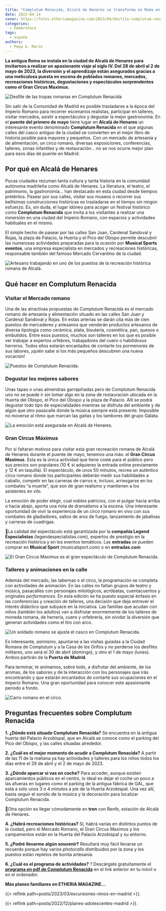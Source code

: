 ```yaml
---
title: "Complutum Renacida, Alcalá de Henares se transforma en Roma en el puente de mayo"
date: 2023-04-14
cover: https://fotos.etheriamagazine.com/2023/04/desfile-complutum-renacida-alcala.jpg
categories: 
  - hemeroteca
tags: 
  - españa
authors: 
  - Pepa G. Marín
---
```


**La antigua Roma se instala en la ciudad de Alcalá de Henares para invitarnos a 
realizar un apasionante viaje al siglo IV. Del 28 de abril al 2 de mayo de 2023, la 
diversión y el aprendizaje están asegurados gracias a una meticulosa puesta en escena de 
poblados romanos, mercados, recreaciones históricas, degustaciones y espectáculos 
sorprendentes como el Gran Circus Maximus.** 

![Desfile de las tropas romanas en Complutum Renacida](https://fotos.etheriamagazine.com/2023/04/desfile-complutum-renacida-alcala.jpg "Desfile de las tropas romanas en Complutum Renacida. © Ayto. Alcalá de Henares")

Sin salir de la Comunidad de Madrid es posible trasladarse a la época del Imperio Romano 
para recorrer escenarios realistas, participar en talleres, visitar mercados, asistir a 
espectáculos y degustar la mejor gastronomía. En el **puente del primero de mayo** tiene 
lugar en **Alcalá de Henares** un interesante evento denominado **Complutum Renacida** 
en el que algunas calles del casco antiguo de la ciudad se convierten en el mejor libro 
de historia posible para mayores y pequeños. Con un mercado de artesanía y de 
alimentación, un circo romano, diversas exposiciones, conferencias, talleres, zonas 
infantiles y de restauración... no se nos ocurre mejor plan para esos días de puente en 
Madrid. 

## Por qué en Alcalá de Henares

Pocas ciudades rezuman tanta cultura y tanta historia en la comunidad autónoma madrileña 
como Alcalá de Henares. La literatura, el teatro, el patrimonio, la gastronomía... han 
destacado en esta ciudad desde tiempos pretéritos. Pasear por sus calles, visitar sus 
museos o recorrer sus bellísimas construcciones históricas es trasladarse en el tiempo 
sin ningún esfuerzo. Es, sin duda, el lugar idóneo para acoger un festival histórico 
como **Complutum Renacida** que invita a los visitantes a realizar una inmersión en una 
ciudad del Imperio Romano, con espacios y actividades habituales en el mismo. 

El simple hecho de pasear por las calles San Juan, Cardenal Sandoval y Rojas, la plaza 
de Palacio, la Huerta y el Pico del Obispo permite descubrir las numerosas actividades 
preparadas para la ocasión por **Musical Sports eventos**, una empresa especialista en 
mercados y recreaciones históricas, responsable también del famoso Mercado Cervantino de 
la ciudad. 

![Artesano trabajando en uno de los puestos de la recreación histórica romana de Alcalá.](https://fotos.etheriamagazine.com/2023/04/mercado-romano-alcala-henares.jpg "Artesano trabajando en uno de los puestos de la recreación histórica romana de Alcalá.")

## Qué hacer en Complutum Renacida

### Visitar el Mercado romano

Una de las atractivas propuestas de Complutum Renacida es el mercado romano de artesanía 
y alimentación situado en las calles San Juan y Cardenal Sandoval y Rojas. En estas 
arterias se darán cita más de cien puestos de mercaderes y artesanos que venderán 
productos artesanos de diversa tipología como cerámica, plata, bisutería, cosmética, 
pan, quesos o embutidos. Entre esos puestos, muchos son talleres en los que es posible 
ver trabajar a expertos orfebres, trabajadores del cuero o habilidosos herreros. Todos 
ellos estarán encantados de contarte los pormenores de sus labores, ¡quién sabe si los 
más pequeños descubren una nueva vocación! 

![Puestos de Complutum Renacida.](https://fotos.etheriamagazine.com/2023/04/Complutum-Renacida-artesano.jpg "Puestos de Complutum Renacida. © Ayto. Alcalá de Henares")

### Degustar los mejores sabores

Unas tapas o unas almendras garrapiñadas pero de Complutum Renacida uno no se puede ir 
sin tomar algo en la zona de restauración ubicada en la Huerta del Obispo, el Pico del 
Obispo y la plaza de Palacio. Allí se podrá degustar todo tipo de especialidades 
mientras se disfruta del ambiente y de algún que otro pasacalle donde la música siempre 
está presente. Imposible no moverse al ritmo que marcan las gaitas y los tambores del 
grupo Gálata. 

![La emoción está asegurada en Alcalá de Henares.](https://fotos.etheriamagazine.com/2023/04/complutum-renacida-alcala.jpg "La emoción está asegurada en Alcalá de Henares.")

### Gran Circus Máximus

Por si faltaran motivos para visitar esta gran recreación romana de Alcalá de Henares 
durante el puente de mayo, tenemos una más: el **Gran Circus Maximus**. Esta es la única 
actividad que tiene coste para el público pero sus precios son populares (10 € si 
adquieres la entrada online previamente y 12 € en taquilla). El espectáculo, de unos 50 
minutos, recrea un auténtico circo romano donde los participantes deberán medir sus 
habilidades a caballo, competir en las carreras de carros e, incluso, arriesgarse en los 
combates “a muerte”, que son de gran realismo y mantienen a los asistentes en vilo. 

La emoción de poder elegir, cual nobles patricios, con el pulgar hacia arriba o hacia 
abajo, aporta una nota de dramatismo a la escena. Una interesante oportunidad de vivir 
la experiencia de un circo romano en vivo con sus combates de gladiadores, saltos de 
aros de fuego, lanzamiento de jabalinas y carreras de cuadrigas. 

📍La calidad del espectáculo está garantizada por la **compañía Legend Especialistas** 
(legendespecialistas.com), expertos de prestigio en la recreación histórica y en los 
eventos temáticos. Las **entradas** se pueden comprar en **Musical Sport** 
(musicalsport.com) o en **entradas.com** 

![El Gran Circus Maximus es el gran espectáculo de Complutum Renacida.](https://fotos.etheriamagazine.com/2023/04/gran-circus-maximus-alcala.jpg "El Gran Circus Maximus es el gran espectáculo de Complutum Renacida.")

### Talleres y animaciones en la calle  

Además del mercado, las tabernas o el circo, la programación se completa con actividades 
de animación. En las calles no faltan grupos de teatro y música, pasacalles con 
personajes mitológicos, acróbatas, cuentacuentos y originales _performances_. En esta 
edición se ha puesto especial énfasis en las conferencias y creación de talleres, una 
decisión que deja entrever el interés didáctico que subyace en la iniciativa. Las 
familias que acudan con niños (también los adultos) van a disfrutar enormemente de los 
talleres de moneda romana, de herrería, cuero y orfebrería, sin olvidar la diversión que 
generan actividades como el tiro con arco. 

![Un soldado romano se ajusta el casco en Complutum Renacida.](https://fotos.etheriamagazine.com/2023/04/Complutum-Renacida-alcala-soldado.jpg "Un soldado romano se ajusta el casco en Complutum Renacida. © Ayto. Alcalá de Henares")

Es interesante, asimismo, apuntarse a las visitas guiadas a la Ciudad Romana de 
Complutum y a la Casa de los Grifos y no perderse los desfiles militares, uno será el 30 
de abril (domingo), y otro el 1 de mayo (lunes). Ambos partirán de la **Puerta de 
Madrid**. 

Para terminar, te animamos, sobre todo, a disfrutar del ambiente, de los aromas, de los 
sabores y de la interacción con los personajes que irás encontrando y que estarán 
encantados de contarte sus ocupaciones en el Imperio Romano. Una gran oportunidad para 
conocer este apasionante periodo a fondo. 

![Carro romano en el circo.](https://fotos.etheriamagazine.com/2023/04/carro-romano-alcala-henares.jpg "Carro romano en el circo.")

## Preguntas frecuentes sobre Complutum Renacida

**1\. ¿Dónde está situado Complutum Renacida?** Se encuentra en la antigua huerta del 
Palacio Arzobispal, que en Alcalá se conoce como el parking del Pico del Obispo, y las 
calles situadas alrededor. 

**2\. ¿Cuál es el mejor momento de acudir a Complutum Renacida?** A partir de las 11 de 
la mañana ya hay actividades y talleres para los niños todos los días entre el 29 de 
abril y el 2 de mayo de 2023. 

**3\. ¿Dónde aparcar si vas en coche?** Para acceder, aunque existen aparcamientos 
públicos en el centro, lo ideal es dejar el coche un poco a las afueras en lugares como 
el parking de la antigua fábrica de GAL, que está a sólo unos 3 o 4 minutos a pie de la 
Huerta Arzobispal. Una vez allí, basta seguir el sonido de la música y la decoración 
para localizar Complutum Renacida. 

📍Otra opción es llegar cómodamente en **tren** con Renfe, estación de Alcalá de 
Henares. 

**4\. ¿Habrá recreaciones históricas?** Sí, habrá varias en distintos puntos de la 
ciudad, pero el Mercado Romano, el Gran Circus Maximus y los campamentos están en la 
Huerta del Palacio Arzobispal y su entorno. 

**5\. ¿Podré llevarme algún souvenir?** Resultará muy fácil llevarse un recuerdo porque 
hay varios _photocalls_ distribuidos por la zona y los puestos están repletos de bonita 
artesanía. 

**6\. ¿Cuál es el programa de actividades?** ? Descárgate gratuitamente el **[programa 
en pdf de Complutum 
Renacida](https://www.complutum.com/wp-content/pdf/WEB_TRIPTICO.pdf)** en el link 
anterior en tu móvil o en el ordenador. 

**Más planes familiares en ETHERIA MAGAZINE...** 

{{< reflink path=posts/2023/03/excursiones-ninos-en-madrid >}}. 

{{< reflink path=posts/2022/12/planes-adolescentes-madrid >}}.
